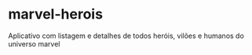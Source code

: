 # marvel-herois
Aplicativo com listagem e detalhes de todos heróis, vilões e humanos do universo marvel 
